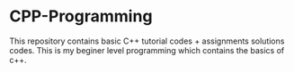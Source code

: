 # CPP-Programming
This repository contains basic C++ tutorial codes + assignments solutions codes.
This is my beginer level programming which contains the basics of c++.


